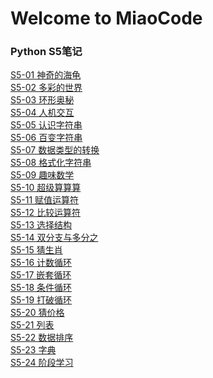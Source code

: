 # Welcome to MiaoCode  
### Python S5笔记

[S5-01 神奇的海龟](https://github.com/einsay/MiaoCode/blob/master/S5/S5-01%E7%A5%9E%E5%A5%87%E7%9A%84%E6%B5%B7%E9%BE%9F.md)<br>
[S5-02 多彩的世界](https://github.com/einsay/MiaoCode/blob/master/S5/S5-02%E5%A4%9A%E5%BD%A9%E7%9A%84%E4%B8%96%E7%95%8C.md)<br>
[S5-03 环形奥秘](https://github.com/einsay/MiaoCode/blob/master/S5/S5-03%E7%8E%AF%E5%BD%A2%E4%B8%96%E7%95%8C.md)<br>
[S5-04 人机交互](https://github.com/einsay/MiaoCode/blob/master/S5/S5-04%E4%BA%BA%E6%9C%BA%E4%BA%A4%E4%BA%92.md)<br>
[S5-05 认识字符串](https://github.com/einsay/MiaoCode/blob/master/S5/S5-05%E8%AE%A4%E8%AF%86%E5%AD%97%E7%AC%A6%E4%B8%B2.md)<br>
[S5-06 百变字符串](https://github.com/einsay/MiaoCode/blob/master/S5/S5-06%E7%99%BE%E5%8F%98%E5%AD%97%E7%AC%A6%E4%B8%B2.md)<br>
[S5-07 数据类型的转换](https://github.com/einsay/MiaoCode/blob/master/S5/S5-07%E6%95%B0%E6%8D%AE%E7%B1%BB%E5%9E%8B%E7%9A%84%E8%BD%AC%E6%8D%A2.md)<br>
[S5-08 格式化字符串](https://github.com/einsay/MiaoCode/blob/master/S5/S5-08%E6%A0%BC%E5%BC%8F%E5%8C%96%E5%AD%97%E7%AC%A6%E4%B8%B2.md)<br>
[S5-09 趣味数学]()<br>
[S5-10 超级算算算]()<br>
[S5-11 赋值运算符]()<br>
[S5-12 比较运算符]()<br>
[S5-13 选择结构]()<br>
[S5-14 双分支与多分之]()<br>
[S5-15 猜生肖]()<br>
[S5-16 计数循环]()<br>
[S5-17 嵌套循环]()<br>
[S5-18 条件循环]()<br>
[S5-19 打破循环]()<br>
[S5-20 猜价格]()<br>
[S5-21 列表]()<br>
[S5-22 数据排序]()<br>
[S5-23 字典]()<br>
[S5-24 阶段学习]()<br>
